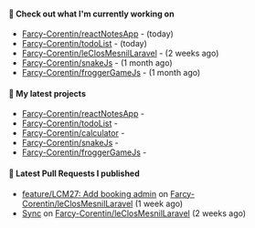 #### 👷 Check out what I'm currently working on

- [Farcy-Corentin/reactNotesApp](https://github.com/Farcy-Corentin/reactNotesApp) -  (today)
- [Farcy-Corentin/todoList](https://github.com/Farcy-Corentin/todoList) -  (today)
- [Farcy-Corentin/leClosMesnilLaravel](https://github.com/Farcy-Corentin/leClosMesnilLaravel) -  (2 weeks ago)
- [Farcy-Corentin/snakeJs](https://github.com/Farcy-Corentin/snakeJs) -  (1 month ago)
- [Farcy-Corentin/froggerGameJs](https://github.com/Farcy-Corentin/froggerGameJs) -  (1 month ago)

#### 🌱 My latest projects

- [Farcy-Corentin/reactNotesApp](https://github.com/Farcy-Corentin/reactNotesApp) - 
- [Farcy-Corentin/todoList](https://github.com/Farcy-Corentin/todoList) - 
- [Farcy-Corentin/calculator](https://github.com/Farcy-Corentin/calculator) - 
- [Farcy-Corentin/snakeJs](https://github.com/Farcy-Corentin/snakeJs) - 
- [Farcy-Corentin/froggerGameJs](https://github.com/Farcy-Corentin/froggerGameJs) - 

#### 🔨 Latest Pull Requests I published

- [feature/LCM27: Add booking admin](https://github.com/Farcy-Corentin/leClosMesnilLaravel/pull/18) on [Farcy-Corentin/leClosMesnilLaravel](https://github.com/Farcy-Corentin/leClosMesnilLaravel) (1 week ago)
- [Sync](https://github.com/Farcy-Corentin/leClosMesnilLaravel/pull/13) on [Farcy-Corentin/leClosMesnilLaravel](https://github.com/Farcy-Corentin/leClosMesnilLaravel) (2 weeks ago)